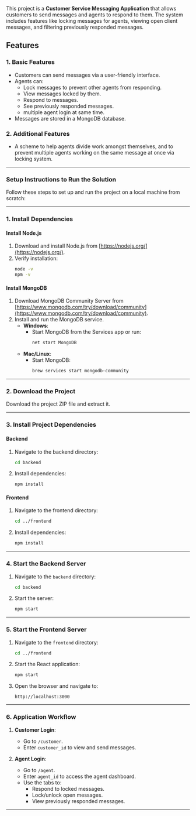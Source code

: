 This project is a **Customer Service Messaging Application** that allows customers to send messages and agents to respond to them. The system includes features like locking messages for agents, viewing open client messages, and filtering previously responded messages.

## Features

### **1. Basic Features**
- Customers can send messages via a user-friendly interface.
- Agents can:
  - Lock messages to prevent other agents from responding.
  - View messages locked by them.
  - Respond to messages.
  - See previously responded messages.
  - multiple agent login at same time.
- Messages are stored in a MongoDB database.

### **2. Additional Features**
- A scheme to help agents divide work amongst themselves, and to prevent multiple agents working on the same message at once via locking system.
---

### **Setup Instructions to Run the Solution**

Follow these steps to set up and run the project on a local machine from scratch:

---

### **1. Install Dependencies**

#### **Install Node.js**
1. Download and install Node.js from [https://nodejs.org/](https://nodejs.org/).
2. Verify installation:
   ```bash
   node -v
   npm -v
   ```

#### **Install MongoDB**
1. Download MongoDB Community Server from [https://www.mongodb.com/try/download/community](https://www.mongodb.com/try/download/community).
2. Install and run the MongoDB service.
   - **Windows**:
     - Start MongoDB from the Services app or run:
       ```bash
       net start MongoDB
       ```
   - **Mac/Linux**:
     - Start MongoDB:
       ```bash
       brew services start mongodb-community
       ```

---

### **2. Download the Project**

Download the project ZIP file and extract it.

---

### **3. Install Project Dependencies**

#### **Backend**
1. Navigate to the backend directory:
   ```bash
   cd backend
   ```
2. Install dependencies:
   ```bash
   npm install
   ```

#### **Frontend**
1. Navigate to the frontend directory:
   ```bash
   cd ../frontend
   ```
2. Install dependencies:
   ```bash
   npm install
   ```

---


### **4. Start the Backend Server**
1. Navigate to the `backend` directory:
   ```bash
   cd backend
   ```
2. Start the server:
   ```bash
   npm start
   ```

---

### **5. Start the Frontend Server**
1. Navigate to the `frontend` directory:
   ```bash
   cd ../frontend
   ```
2. Start the React application:
   ```bash
   npm start
   ```
3. Open the browser and navigate to:
   ```
   http://localhost:3000
   ```

---

### **6. Application Workflow**

1. **Customer Login**:
   - Go to `/customer`.
   - Enter `customer_id` to view and send messages.

2. **Agent Login**:
   - Go to `/agent`.
   - Enter `agent_id` to access the agent dashboard.
   - Use the tabs to:
     - Respond to locked messages.
     - Lock/unlock open messages.
     - View previously responded messages.

---
